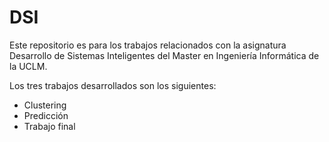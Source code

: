 # DSI
Este repositorio es para los trabajos relacionados con la asignatura Desarrollo de Sistemas Inteligentes del Master en Ingeniería Informática de la UCLM.

Los tres trabajos desarrollados son los siguientes:

* Clustering
* Predicción
* Trabajo final
